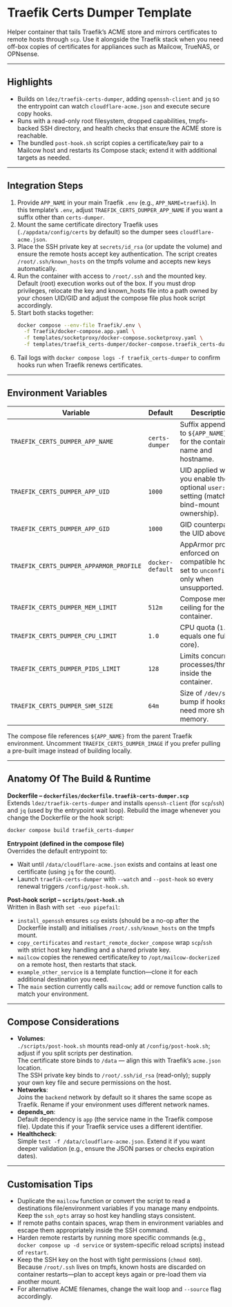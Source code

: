 # Traefik Certs Dumper Template

Helper container that tails Traefik’s ACME store and mirrors certificates to remote hosts through `scp`. Use it alongside the Traefik stack when you need off-box copies of certificates for appliances such as Mailcow, TrueNAS, or OPNsense.

---

## Highlights
- Builds on `ldez/traefik-certs-dumper`, adding `openssh-client` and `jq` so the entrypoint can watch `cloudflare-acme.json` and execute secure copy hooks.
- Runs with a read-only root filesystem, dropped capabilities, tmpfs-backed SSH directory, and health checks that ensure the ACME store is reachable.
- The bundled `post-hook.sh` script copies a certificate/key pair to a Mailcow host and restarts its Compose stack; extend it with additional targets as needed.

---

## Integration Steps
1. Provide `APP_NAME` in your main Traefik `.env` (e.g., `APP_NAME=traefik`). In this template’s `.env`, adjust `TRAEFIK_CERTS_DUMPER_APP_NAME` if you want a suffix other than `certs-dumper`.
2. Mount the same certificate directory Traefik uses (`./appdata/config/certs` by default) so the dumper sees `cloudflare-acme.json`.
3. Place the SSH private key at `secrets/id_rsa` (or update the volume) and ensure the remote hosts accept key authentication. The script creates `/root/.ssh/known_hosts` on the tmpfs volume and accepts new keys automatically.
4. Run the container with access to `/root/.ssh` and the mounted key. Default (root) execution works out of the box. If you must drop privileges, relocate the key and known_hosts file into a path owned by your chosen UID/GID and adjust the compose file plus hook script accordingly.
5. Start both stacks together:
   ```bash
   docker compose --env-file Traefik/.env \
     -f Traefik/docker-compose.app.yaml \
     -f templates/socketproxy/docker-compose.socketproxy.yaml \
     -f templates/traefik_certs-dumper/docker-compose.traefik_certs-dumper.yaml up -d
   ```
6. Tail logs with `docker compose logs -f traefik_certs-dumper` to confirm hooks run when Traefik renews certificates.

---

## Environment Variables

| Variable | Default | Description |
| --- | --- | --- |
| `TRAEFIK_CERTS_DUMPER_APP_NAME` | `certs-dumper` | Suffix appended to `${APP_NAME}-` for the container name and hostname. |
| `TRAEFIK_CERTS_DUMPER_APP_UID` | `1000` | UID applied when you enable the optional `user:` setting (match bind-mount ownership). |
| `TRAEFIK_CERTS_DUMPER_APP_GID` | `1000` | GID counterpart to the UID above. |
| `TRAEFIK_CERTS_DUMPER_APPARMOR_PROFILE` | `docker-default` | AppArmor profile enforced on compatible hosts; set to `unconfined` only when unsupported. |
| `TRAEFIK_CERTS_DUMPER_MEM_LIMIT` | `512m` | Compose memory ceiling for the container. |
| `TRAEFIK_CERTS_DUMPER_CPU_LIMIT` | `1.0` | CPU quota (`1.0` equals one full core). |
| `TRAEFIK_CERTS_DUMPER_PIDS_LIMIT` | `128` | Limits concurrent processes/threads inside the container. |
| `TRAEFIK_CERTS_DUMPER_SHM_SIZE` | `64m` | Size of `/dev/shm`; bump if hooks need more shared memory. |

The compose file references `${APP_NAME}` from the parent Traefik environment. Uncomment `TRAEFIK_CERTS_DUMPER_IMAGE` if you prefer pulling a pre-built image instead of building locally.

---

## Anatomy Of The Build & Runtime

**Dockerfile – `dockerfiles/dockerfile.traefik-certs-dumper.scp`**  
Extends `ldez/traefik-certs-dumper` and installs `openssh-client` (for `scp`/`ssh`) and `jq` (used by the entrypoint wait loop). Rebuild the image whenever you change the Dockerfile or the hook script:
```bash
docker compose build traefik_certs-dumper
```

**Entrypoint (defined in the compose file)**  
Overrides the default entrypoint to:
- Wait until `/data/cloudflare-acme.json` exists and contains at least one certificate (using `jq` for the count).
- Launch `traefik-certs-dumper` with `--watch` and `--post-hook` so every renewal triggers `/config/post-hook.sh`.

**Post-hook script – `scripts/post-hook.sh`**  
Written in Bash with `set -euo pipefail`:
- `install_openssh` ensures `scp` exists (should be a no-op after the Dockerfile install) and initialises `/root/.ssh/known_hosts` on the tmpfs mount.
- `copy_certificates` and `restart_remote_docker_compose` wrap `scp`/`ssh` with strict host key handling and a shared private key.
- `mailcow` copies the renewed certificate/key to `/opt/mailcow-dockerized` on a remote host, then restarts that stack.
- `example_other_service` is a template function—clone it for each additional destination you need.
- The `main` section currently calls `mailcow`; add or remove function calls to match your environment.

---

## Compose Considerations
- **Volumes**:  
  `./scripts/post-hook.sh` mounts read-only at `/config/post-hook.sh`; adjust if you split scripts per destination.  
  The certificate store binds to `/data` — align this with Traefik’s `acme.json` location.  
  The SSH private key binds to `/root/.ssh/id_rsa` (read-only); supply your own key file and secure permissions on the host.
- **Networks**:  
  Joins the `backend` network by default so it shares the same scope as Traefik. Rename if your environment uses different network names.
- **depends_on**:  
  Default dependency is `app` (the service name in the Traefik compose file). Update this if your Traefik service uses a different identifier.
- **Healthcheck**:  
  Simple `test -f /data/cloudflare-acme.json`. Extend it if you want deeper validation (e.g., ensure the JSON parses or checks expiration dates).

---

## Customisation Tips
- Duplicate the `mailcow` function or convert the script to read a destinations file/environment variables if you manage many endpoints. Keep the `ssh_opts` array so host key handling stays consistent.
- If remote paths contain spaces, wrap them in environment variables and escape them appropriately inside the SSH command.
- Harden remote restarts by running more specific commands (e.g., `docker compose up -d service` or system-specific reload scripts) instead of `restart`.
- Keep the SSH key on the host with tight permissions (`chmod 600`). Because `/root/.ssh` lives on tmpfs, known hosts are discarded on container restarts—plan to accept keys again or pre-load them via another mount.
- For alternative ACME filenames, change the wait loop and `--source` flag accordingly.
